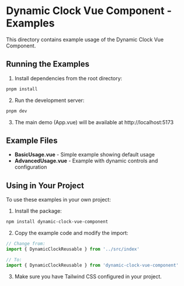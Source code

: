 # Dynamic Clock Vue Component - Examples

This directory contains example usage of the Dynamic Clock Vue Component.

## Running the Examples

1. Install dependencies from the root directory:
```bash
pnpm install
```

2. Run the development server:
```bash
pnpm dev
```

3. The main demo (App.vue) will be available at http://localhost:5173

## Example Files

- **BasicUsage.vue** - Simple example showing default usage
- **AdvancedUsage.vue** - Example with dynamic controls and configuration

## Using in Your Project

To use these examples in your own project:

1. Install the package:
```bash
npm install dynamic-clock-vue-component
```

2. Copy the example code and modify the import:
```ts
// Change from:
import { DynamicClockReusable } from '../src/index'

// To:
import { DynamicClockReusable } from 'dynamic-clock-vue-component'
```

3. Make sure you have Tailwind CSS configured in your project.